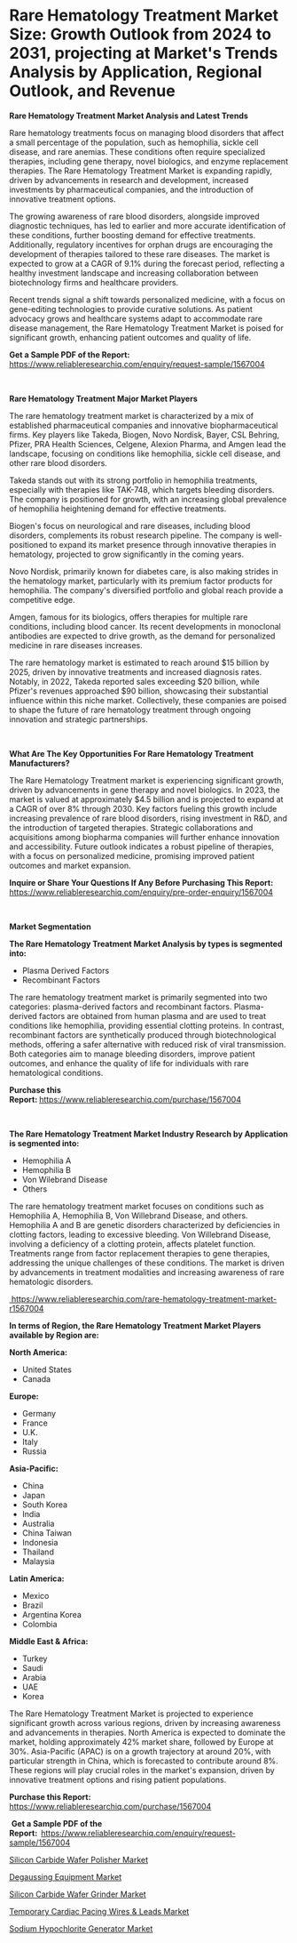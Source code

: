 <p><h1>Rare Hematology Treatment Market Size: Growth Outlook from 2024 to 2031, projecting at Market's Trends Analysis by Application, Regional Outlook, and Revenue</h1></p><p><strong>Rare Hematology Treatment Market Analysis and Latest Trends</strong></p>
<p><p>Rare hematology treatments focus on managing blood disorders that affect a small percentage of the population, such as hemophilia, sickle cell disease, and rare anemias. These conditions often require specialized therapies, including gene therapy, novel biologics, and enzyme replacement therapies. The Rare Hematology Treatment Market is expanding rapidly, driven by advancements in research and development, increased investments by pharmaceutical companies, and the introduction of innovative treatment options.</p><p>The growing awareness of rare blood disorders, alongside improved diagnostic techniques, has led to earlier and more accurate identification of these conditions, further boosting demand for effective treatments. Additionally, regulatory incentives for orphan drugs are encouraging the development of therapies tailored to these rare diseases. The market is expected to grow at a CAGR of 9.1% during the forecast period, reflecting a healthy investment landscape and increasing collaboration between biotechnology firms and healthcare providers.</p><p>Recent trends signal a shift towards personalized medicine, with a focus on gene-editing technologies to provide curative solutions. As patient advocacy grows and healthcare systems adapt to accommodate rare disease management, the Rare Hematology Treatment Market is poised for significant growth, enhancing patient outcomes and quality of life.</p></p>
<p><strong>Get a Sample PDF of the Report:&nbsp;</strong> <a href="https://www.reliableresearchiq.com/enquiry/request-sample/1567004?utm_campaign=1137&utm_medium=2&utm_source=Github&utm_content=ia&utm_term=29102024&utm_id=rare-hematology-treatment">https://www.reliableresearchiq.com/enquiry/request-sample/1567004</a></p>
<p>&nbsp;</p>
<p><strong>Rare Hematology Treatment Major Market Players</strong></p>
<p><p>The rare hematology treatment market is characterized by a mix of established pharmaceutical companies and innovative biopharmaceutical firms. Key players like Takeda, Biogen, Novo Nordisk, Bayer, CSL Behring, Pfizer, PRA Health Sciences, Celgene, Alexion Pharma, and Amgen lead the landscape, focusing on conditions like hemophilia, sickle cell disease, and other rare blood disorders.</p><p>Takeda stands out with its strong portfolio in hemophilia treatments, especially with therapies like TAK-748, which targets bleeding disorders. The company is positioned for growth, with an increasing global prevalence of hemophilia heightening demand for effective treatments.</p><p>Biogen's focus on neurological and rare diseases, including blood disorders, complements its robust research pipeline. The company is well-positioned to expand its market presence through innovative therapies in hematology, projected to grow significantly in the coming years.</p><p>Novo Nordisk, primarily known for diabetes care, is also making strides in the hematology market, particularly with its premium factor products for hemophilia. The company's diversified portfolio and global reach provide a competitive edge.</p><p>Amgen, famous for its biologics, offers therapies for multiple rare conditions, including blood cancer. Its recent developments in monoclonal antibodies are expected to drive growth, as the demand for personalized medicine in rare diseases increases.</p><p>The rare hematology market is estimated to reach around $15 billion by 2025, driven by innovative treatments and increased diagnosis rates. Notably, in 2022, Takeda reported sales exceeding $20 billion, while Pfizer's revenues approached $90 billion, showcasing their substantial influence within this niche market. Collectively, these companies are poised to shape the future of rare hematology treatment through ongoing innovation and strategic partnerships.</p></p>
<p>&nbsp;</p>
<p><strong>What Are The Key Opportunities For Rare Hematology Treatment Manufacturers?</strong></p>
<p><p>The Rare Hematology Treatment market is experiencing significant growth, driven by advancements in gene therapy and novel biologics. In 2023, the market is valued at approximately $4.5 billion and is projected to expand at a CAGR of over 8% through 2030. Key factors fueling this growth include increasing prevalence of rare blood disorders, rising investment in R&D, and the introduction of targeted therapies. Strategic collaborations and acquisitions among biopharma companies will further enhance innovation and accessibility. Future outlook indicates a robust pipeline of therapies, with a focus on personalized medicine, promising improved patient outcomes and market expansion.</p></p>
<p><strong>Inquire or Share Your Questions If Any Before Purchasing This Report:</strong> <a href="https://www.reliableresearchiq.com/enquiry/pre-order-enquiry/1567004?utm_campaign=1137&utm_medium=2&utm_source=Github&utm_content=ia&utm_term=29102024&utm_id=rare-hematology-treatment">https://www.reliableresearchiq.com/enquiry/pre-order-enquiry/1567004</a></p>
<p>&nbsp;</p>
<p><strong>Market Segmentation</strong></p>
<p><strong>The Rare Hematology Treatment Market Analysis by types is segmented into:</strong></p>
<p><ul><li>Plasma Derived Factors</li><li>Recombinant Factors</li></ul></p>
<p><p>The rare hematology treatment market is primarily segmented into two categories: plasma-derived factors and recombinant factors. Plasma-derived factors are obtained from human plasma and are used to treat conditions like hemophilia, providing essential clotting proteins. In contrast, recombinant factors are synthetically produced through biotechnological methods, offering a safer alternative with reduced risk of viral transmission. Both categories aim to manage bleeding disorders, improve patient outcomes, and enhance the quality of life for individuals with rare hematological conditions.</p></p>
<p><strong>Purchase this Report:&nbsp;</strong><a href="https://www.reliableresearchiq.com/purchase/1567004?utm_campaign=1137&utm_medium=2&utm_source=Github&utm_content=ia&utm_term=29102024&utm_id=rare-hematology-treatment">https://www.reliableresearchiq.com/purchase/1567004</a></p>
<p>&nbsp;</p>
<p><strong>The Rare Hematology Treatment Market Industry Research by Application is segmented into:</strong></p>
<p><ul><li>Hemophilia A</li><li>Hemophilia B</li><li>Von Wilebrand Disease</li><li>Others</li></ul></p>
<p><p>The rare hematology treatment market focuses on conditions such as Hemophilia A, Hemophilia B, Von Willebrand Disease, and others. Hemophilia A and B are genetic disorders characterized by deficiencies in clotting factors, leading to excessive bleeding. Von Willebrand Disease, involving a deficiency of a clotting protein, affects platelet function. Treatments range from factor replacement therapies to gene therapies, addressing the unique challenges of these conditions. The market is driven by advancements in treatment modalities and increasing awareness of rare hematologic disorders.</p></p>
<p><a href="https://www.reliableresearchiq.com/rare-hematology-treatment-market-r1567004?utm_campaign=1137&utm_medium=2&utm_source=Github&utm_content=ia&utm_term=29102024&utm_id=rare-hematology-treatment">&nbsp;https://www.reliableresearchiq.com/rare-hematology-treatment-market-r1567004</a></p>
<p><strong>In terms of Region, the Rare Hematology Treatment Market Players available by Region are:</strong></p>
<p>
    <p> <strong> North America: </strong>
        <ul>
            <li>United States</li>
            <li>Canada</li>
        </ul>
        </p> 
    <p> <strong> Europe: </strong>
        <ul>
            <li>Germany</li>
            <li>France</li>
            <li>U.K.</li>
            <li>Italy</li>
            <li>Russia</li>
        </ul>
        </p> 
    <p> <strong> Asia-Pacific: </strong>
        <ul>
            <li>China</li>
            <li>Japan</li>
            <li>South Korea</li>
            <li>India</li>
            <li>Australia</li>
            <li>China Taiwan</li>
            <li>Indonesia</li>
            <li>Thailand</li>
            <li>Malaysia</li>
        </ul>
        </p> 
    <p> <strong> Latin America: </strong>
        <ul>
            <li>Mexico</li>
            <li>Brazil</li>
            <li>Argentina Korea</li>
            <li>Colombia</li>
        </ul>
        </p> 
    <p> <strong> Middle East & Africa: </strong>
        <ul>
            <li>Turkey</li>
            <li>Saudi</li>
            <li>Arabia</li>
            <li>UAE</li>
            <li>Korea</li>
        </ul>
    </p>
    </p>
<p><p>The Rare Hematology Treatment Market is projected to experience significant growth across various regions, driven by increasing awareness and advancements in therapies. North America is expected to dominate the market, holding approximately 42% market share, followed by Europe at 30%. Asia-Pacific (APAC) is on a growth trajectory at around 20%, with particular strength in China, which is forecasted to contribute around 8%. These regions will play crucial roles in the market's expansion, driven by innovative treatment options and rising patient populations.</p></p>
<p><strong>Purchase this Report: </strong><a href="https://www.reliableresearchiq.com/purchase/1567004?utm_campaign=1137&utm_medium=2&utm_source=Github&utm_content=ia&utm_term=29102024&utm_id=rare-hematology-treatment">https://www.reliableresearchiq.com/purchase/1567004</a></p>
<p>&nbsp;<strong>Get a Sample PDF of the Report:&nbsp;&nbsp;</strong><a href="https://www.reliableresearchiq.com/enquiry/request-sample/1567004?utm_campaign=1137&utm_medium=2&utm_source=Github&utm_content=ia&utm_term=29102024&utm_id=rare-hematology-treatment">https://www.reliableresearchiq.com/enquiry/request-sample/1567004</a></p>
<p><strong></strong></p>
<p><p><a href="https://issuu.com/reportprime-2/docs/silicon-carbide-wafer-polisher-mark_a3eb564db68a15?utm_campaign=1137&utm_medium=2&utm_source=Github&utm_content=ia&utm_term=29102024&utm_id=rare-hematology-treatment">Silicon Carbide Wafer Polisher Market</a></p><p><a href="https://www.linkedin.com/pulse/emerging-trends-degaussing-equipment-market-global-outlook-lgp6e?utm_campaign=1137&utm_medium=2&utm_source=Github&utm_content=ia&utm_term=29102024&utm_id=rare-hematology-treatment">Degaussing Equipment Market</a></p><p><a href="https://issuu.com/reportprime-2/docs/silicon-carbide-wafer-grinder-marke_dd46ac0fb8fd73?utm_campaign=1137&utm_medium=2&utm_source=Github&utm_content=ia&utm_term=29102024&utm_id=rare-hematology-treatment">Silicon Carbide Wafer Grinder Market</a></p><p><a href="https://github.com/whitbyuhringenn/Market-Research-Report-List-1/blob/main/temporary-cardiac-pacing-wires-leads-market.md?utm_campaign=1137&utm_medium=2&utm_source=Github&utm_content=ia&utm_term=29102024&utm_id=rare-hematology-treatment">Temporary Cardiac Pacing Wires & Leads Market</a></p><p><a href="https://www.linkedin.com/pulse/global-sodium-hypochlorite-generator-market-sector2024-2031-o2vpe?utm_campaign=1137&utm_medium=2&utm_source=Github&utm_content=ia&utm_term=29102024&utm_id=rare-hematology-treatment">Sodium Hypochlorite Generator Market</a></p></p>